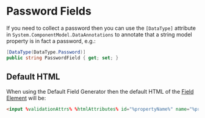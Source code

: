 # Password Fields

If you need to collect a password then you can use the `[DataType]` attribute in `System.ComponentModel.DataAnnotations` to annotate that a string model property is in fact a password, e.g.:

```csharp
[DataType(DataType.Password)]
public string PasswordField { get; set; }
```

## Default HTML

When using the Default Field Generator then the default HTML of the [Field Element](field-element) will be:

```html
<input %validationAttrs% %htmlAttributes% id="%propertyName%" name="%propertyName%" type="password" value="%value%" />
```
